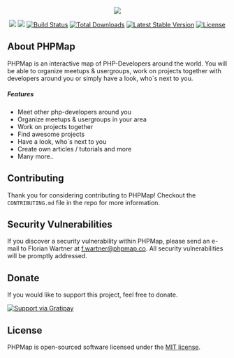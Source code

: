 <p align="center"><img src="https://phpmap.co/images/logo_big.png" style="max-width: 300px;"></p>

<p align="center">
<a href="http://stackshare.io/fwartner/phpmap"><img src="http://img.shields.io/badge/tech-stack-0690fa.svg?style=flat"></a>
<a href="https://scrutinizer-ci.com/g/PHPMap/phpmap?branch=master"><img src="https://img.shields.io/scrutinizer/g/phpmap/phpmap.svg?style=flat-square"></a>
<a href="https://travis-ci.org/laravel/framework"><img src="https://travis-ci.org/laravel/framework.svg" alt="Build Status"></a>
<a href="https://packagist.org/packages/laravel/framework"><img src="https://poser.pugx.org/laravel/framework/d/total.svg" alt="Total Downloads"></a>
<a href="https://packagist.org/packages/laravel/framework"><img src="https://poser.pugx.org/laravel/framework/v/stable.svg" alt="Latest Stable Version"></a>
<a href="https://packagist.org/packages/laravel/framework"><img src="https://poser.pugx.org/laravel/framework/license.svg" alt="License"></a>
</p>

## About PHPMap

PHPMap is an interactive map of PHP-Developers around the world.
You will be able to organize meetups & usergroups, work on projects together with developers around you or simply have a look, who´s next to you.

##### Features

- Meet other php-developers around you
- Organize meetups & usergroups in your area
- Work on projects together
- Find awesome projects
- Have a look, who´s next to you
- Create own articles / tutorials and more
- Many more..

## Contributing

Thank you for considering contributing to PHPMap! Checkout the `CONTRIBUTING.md` file in the repo for more information.

## Security Vulnerabilities

If you discover a security vulnerability within PHPMap, please send an e-mail to Florian Wartner at f.wartner@phpmap.co. All security vulnerabilities will be promptly addressed.

## Donate

If you would like to support this project, feel free to donate.

[![Support via Gratipay](https://cdn.rawgit.com/gratipay/gratipay-badge/2.3.0/dist/gratipay.png)](https://gratipay.com/PHPMap/)


## License

PHPMap is open-sourced software licensed under the [MIT license](http://opensource.org/licenses/MIT).